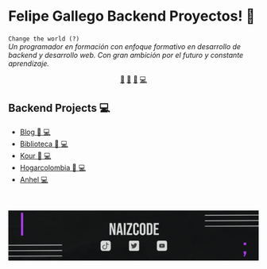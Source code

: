 # Felipe Gallego Backend Proyectos! 👋


`Change the world (?)`<br><em> Un programador en formación con enfoque formativo en desarrollo de backend y desarrollo web. Con gran ambición por el futuro y constante aprendizaje.</em>


<p align="center">
<a href="https://github.com/felipegallegoramirez/felipegallegoramirez/blob/main/ai.md">🤖</a>
<a href="https://github.com/felipegallegoramirez/felipegallegoramirez/blob/main/frontend.md">👀</a>
<a href="https://github.com/felipegallegoramirez/felipegallegoramirez/blob/main/datascience.md">📙</a>
<a href="https://github.com/felipegallegoramirez/felipegallegoramirez/blob/main/backend.md">💻</a>
</p>


## Backend Projects 💻
- [Blog  👀 💻](https://github.com/felipegallegoramirez/Blog) 
- [Biblioteca  👀 💻](https://github.com/felipegallegoramirez/Biblioteca) 
- [Kour  👀 💻](https://github.com/felipegallegoramirez/kour) 
- [Hogarcolombia  👀 💻](https://github.com/felipegallegoramirez/HogarColombia) 
- [Anhel  💻](https://github.com/felipegallegoramirez/anhel) 



<br>

<br>

<img src="https://github.com/felipegallegoramirez/felipegallegoramirez/blob/main/misc/footer.png">

